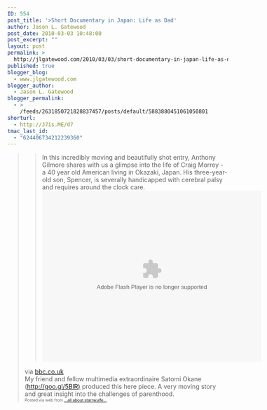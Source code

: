 ```yaml
---
ID: 554
post_title: '>Short Documentary in Japan: Life as Dad'
author: Jason L. Gatewood
post_date: 2010-03-03 10:48:00
post_excerpt: ""
layout: post
permalink: >
  http://jlgatewood.com/2010/03/03/short-documentary-in-japan-life-as-dad/
published: true
blogger_blog:
  - www.jlgatewood.com
blogger_author:
  - Jason L. Gatewood
blogger_permalink:
  - >
    /feeds/2631850721828837457/posts/default/5883880451061050801
shorturl:
  - http://J7is.ME/d7
tmac_last_id:
  - "624406734212239360"
---
```

><div><div><blockquote><div>In this incredibly moving and beautifully shot entry, Anthony Gilmore shares with us a glimpse into the life of Craig Morrey - a 40 year old American living in Okazaki, Japan. His three-year- old son, Spencer, is severally handicapped with cerebral palsy and requires around the clock care.</div><object height="390" width="500"><param name="movie" value="http://www.bbc.co.uk/emp/external/player.swf" /><param name="allowFullScreen" value="true" /><param name="allowScriptAccess" value="always" /><param name="FlashVars" value="playlist=http://www.bbc.co.uk/worldservice/meta/dps/2010/03/emp/100301_life_as_dad_myworld.emp.xml&config_settings_showPopoutButton=true&config_settings_language=en&config_settings_showFooter=true&" /><embed allowfullscreen="true" src="http://www.bbc.co.uk/emp/external/player.swf" type="application/x-shockwave-flash" allowscriptaccess="always" height="390" flashvars="playlist=http://www.bbc.co.uk/worldservice/meta/dps/2010/03/emp/100301_life_as_dad_myworld.emp.xml&config_settings_showPopoutButton=true&config_settings_language=en&config_settings_showFooter=true&" width="500" /></object></blockquote><div>via <a href="http://www.bbc.co.uk/worldservice/arts/2010/03/100301_life_as_dad_myworld.shtml">bbc.co.uk</a></div>My friend and fellow multimedia extraordinaire Satomi Okane (<a href="http://goo.gl/5BlR%29">http://goo.gl/5BlR)</a> produced this here piece.  A very moving story and great insight into the challenges of parenthood.</div><div style="font-size: 9px;">Posted via web from <a href="http://starrwulfe.info/short-documentary-in-japan-life-as-dad">...all about starrwulfe...</a>  </div></div>